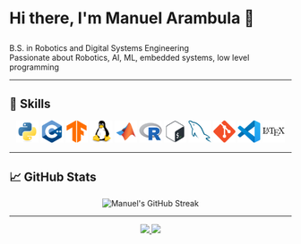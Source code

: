# Hi there, I'm Manuel Arambula 👋   <p align="center">
 


B.S. in Robotics and Digital Systems Engineering  
Passionate about Robotics, AI, ML, embedded systems, low level programming

---

## 🔧 Skills

<p align="center">
  <img src="https://raw.githubusercontent.com/devicons/devicon/master/icons/python/python-original.svg" alt="Python" width="40" height="40"/> 
  <img src="https://raw.githubusercontent.com/devicons/devicon/master/icons/cplusplus/cplusplus-original.svg" alt="C++" width="40" height="40"/> 
  <img src="https://raw.githubusercontent.com/devicons/devicon/master/icons/tensorflow/tensorflow-original.svg" alt="TensorFlow" width="40" height="40"/>
  <img src="https://raw.githubusercontent.com/devicons/devicon/master/icons/linux/linux-original.svg" alt="Linux" width="40" height="40"/> 
  <img src="https://raw.githubusercontent.com/devicons/devicon/master/icons/matlab/matlab-original.svg" alt="Matlab" width="40" height="40"/>
  <img src="https://raw.githubusercontent.com/devicons/devicon/master/icons/r/r-original.svg" alt="R" width="40" height="40"/> 
  <img src="https://raw.githubusercontent.com/devicons/devicon/master/icons/bash/bash-original.svg" alt="Bash" width="40" height="40"/>
  <img src="https://raw.githubusercontent.com/devicons/devicon/master/icons/mysql/mysql-original.svg" alt="SQL" width="40" height="40"/>
  <img src="https://raw.githubusercontent.com/devicons/devicon/master/icons/git/git-original.svg" alt="Git" width="40" height="40"/> 
  <img src="https://raw.githubusercontent.com/devicons/devicon/master/icons/vscode/vscode-original.svg" alt="VS Code" width="40" height="40"/>
   <img src="https://raw.githubusercontent.com/devicons/devicon/master/icons/latex/latex-original.svg" alt="LaTeX" width="40" height="40"/>
  

---

## 📈 GitHub Stats

<p align="center">
  <img src="https://github-readme-streak-stats.herokuapp.com?user=Marambulag&background=000066&border=ffffff&stroke=ffffff&ring=ffffff&fire=ff4500&currStreakNum=ffffff&sideNums=ffffff&currStreakLabel=ffffff&sideLabels=ffffff&dates=ffffff" alt="Manuel's GitHub Streak" height="150"/>
</p>



---

<p align="center">
  <a href="https://linkedin.com/in/manuel-arambulag-">
    <img src="https://img.shields.io/badge/-LinkedIn-0A66C2?style=flat-square&logo=linkedin&logoColor=white" />
 
<a>
  <a href="mailto:A01645677@tec.mx">
    <img src="https://img.shields.io/badge/-Email-D14836?style=flat-square&logo=gmail&logoColor=white" />
 

